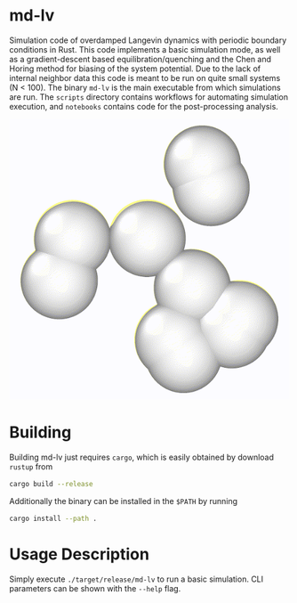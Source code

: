 # md-lv
Simulation code of overdamped Langevin dynamics with periodic boundary conditions in Rust. This code implements a basic simulation mode, as well as a gradient-descent based equilibration/quenching and the Chen and Horing method for biasing of the system potential. Due to the lack of internal neighbor data this code is meant to be run on quite small systems (N < 100). The binary `md-lv` is the main executable from which simulations are run. The `scripts` directory contains workflows for automating simulation execution, and `notebooks` contains code for the post-processing analysis.

![Ovito output](movies/liquid1.gif)

# Building
Building md-lv just requires `cargo`, which is easily obtained by download `rustup` from 

```bash
cargo build --release
```

Additionally the binary can be installed in the `$PATH` by running

```bash
cargo install --path .
```

# Usage Description

Simply execute `./target/release/md-lv` to run a basic simulation. CLI parameters can be shown with the `--help` flag.